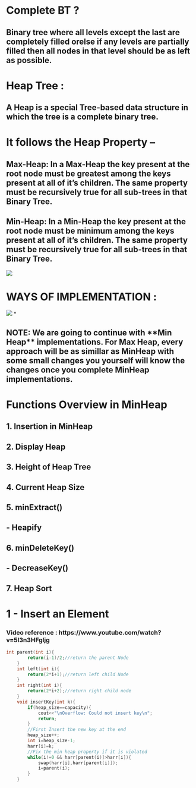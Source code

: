 <h1>Complete BT ?</h1>
<h2>Binary tree where all levels except the last are completely filled orelse if any levels are partially filled then all nodes in that level should be as left as possible.</h2>
<h1>Heap Tree :</h1>
<h2>A Heap is a special Tree-based data structure in which the tree is a complete binary tree.</h2>
<h1>It follows the Heap Property –</h1>
<h2>Max-Heap: In a Max-Heap the key present at the root node must be greatest among the keys present at all of it’s children. The same property must be recursively true for all sub-trees in that Binary Tree.</h2>
<h2>Min-Heap: In a Min-Heap the key present at the root node must be minimum among the keys present at all of it’s children. The same property must be recursively true for all sub-trees in that Binary Tree.</h2>
<img src="https://simplesnippets.tech/wp-content/uploads/2021/04/heap-data-structure-with-program-code.jpg">
<h1>WAYS OF IMPLEMENTATION :</h1>
<img src="https://i.ibb.co/S7KWB3Q/HEAPdS.png">
*
<h2>NOTE: We are going to continue with **Min Heap** implementations. For Max Heap, every approach will be as simillar as MinHeap with some small changes you yourself will know the changes once you complete MinHeap implementations.</h2>
<h1>Functions Overview in MinHeap</h1>

<h2> 1. Insertion in MinHeap</h1>

<h2> 2. Display Heap</h2>

<h2>3. Height of Heap Tree</h2>

<h2> 4. Current Heap Size</h2>

<h2> 5. minExtract()</h2>

<h2>- Heapify</h2>

<h2> 6. minDeleteKey()</h2>

<h2>- DecreaseKey()</h2>
<h2> 7. Heap Sort</h2>
<h1>1 - Insert an Element</h1>
<h3>Video reference : https://www.youtube.com/watch?v=5l3n3HFgljg
</h3>

```cpp
int parent(int i){
        return(i-1)/2;//return the parent Node
    }
    int left(int i){
        return(2*i+1);//return left child Node
    }
    int right(int i){
        return(2*i+2);//return right child node
    }
    void insertKey(int k){
        if(heap_size==capacity){
            cout<<"\nOverflow: Could not insert key\n";
            return;
        }
        //First Insert the new key at the end
        heap_size++;
        int i=heap_size-1;
        harr[i]=k;
        //Fix the min heap property if it is violated
        while(i!=0 && harr[parent(i)]>harr[i]){
            swap(harr[i],harr[parent(i)]);
            i=parent(i);
        }
    }
```

